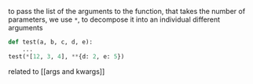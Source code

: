 to pass the list of the arguments to the function, that takes the number of parameters, we use `*`, to decompose it into an individual different arguments
```python
def test(a, b, c, d, e):
	...
test(*[12, 3, 4], **{d: 2, e: 5})
```
related to [[args and kwargs]]